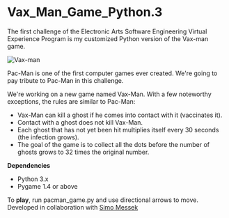 # Vax_Man_Game_Python.3

The first challenge of the Electronic Arts Software Engineering Virtual Experience Program is my customized Python version of the Vax-man game.

![Vax-man](https://user-images.githubusercontent.com/47311671/148130533-324ccdcd-f9a9-410e-8e35-26abe32c14eb.gif)

Pac-Man is one of the first computer games ever created. We're going to pay tribute to Pac-Man in this challenge.

We're working on a new game named Vax-Man. With a few noteworthy exceptions, the rules are similar to Pac-Man:

<ul>
  <li>Vax-Man can kill a ghost if he comes into contact with it (vaccinates it). </li>
  <li>Contact with a ghost does not kill Vax-Man.</li>
  <li>Each ghost that has not yet been hit multiplies itself every 30 seconds (the infection grows).</li>
  <li>The goal of the game is to collect all the dots before the number of ghosts grows to 32 times the original number.</li>
</ul>

<b>Dependencies</b>
<ul>
  <li>Python 3.x</li>
  <li>Pygame 1.4 or above </li>
</ul>
To <b>play</b>, run pacman_game.py and use directional arrows to move.
<br>
Developed in collaboration with <a href="https://github.com/SimoMessek">Simo Messek</a>

